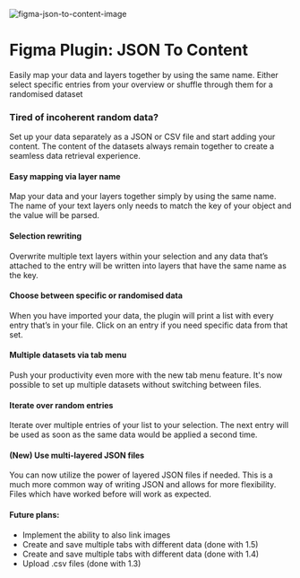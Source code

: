 ![figma-json-to-content-image](http://dev.lucasdietrich.de/lucasdietrich/plugins/figma/json-to-content/figma-json-to-content-image.jpg)

# Figma Plugin: JSON To Content
Easily map your data and layers together by using the same name. Either select specific entries from your overview or shuffle through them for a randomised dataset

### Tired of incoherent random data?
Set up your data separately as a JSON or CSV file and start adding your content. The content of the datasets always remain together to create a seamless data retrieval experience.

#### Easy mapping via layer name
Map your data and your layers together simply by using the same name. The name of your text layers only needs to match the key of your object and the value will be parsed.

#### Selection rewriting
Overwrite multiple text layers within your selection and any data that’s attached to the entry will be written into layers that have the same name as the key.

#### Choose between specific or randomised data
When you have imported your data, the plugin will print a list with every entry that’s in your file. Click on an entry if you need specific data from that set.

#### Multiple datasets via tab menu
Push your productivity even more with the new tab menu feature. It's now possible to set up multiple datasets without switching between files.

#### Iterate over random entries
Iterate over multiple entries of your list to your selection. The next entry will be used as soon as the same data would be applied a second time.

#### (New) Use multi-layered JSON files
You can now utilize the power of layered JSON files if needed. This is a much more common way of writing JSON and allows for more flexibility. Files which have worked before will work as expected. 

#### Future plans:
* Implement the ability to also link images
* Create and save multiple tabs with different data (done with 1.5)
* Create and save multiple tabs with different data (done with 1.4)
* Upload .csv files (done with 1.3)